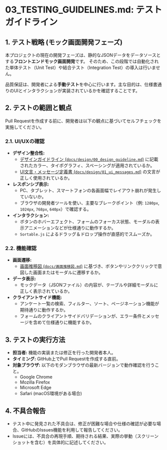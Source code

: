 # 03_TESTING_GUIDELINES.md: テストガイドライン

## 1. テスト戦略 (モック画面開発フェーズ)
本プロジェクトの現在の開発フェーズは、静的なJSONデータをデータソースとする**フロントエンドモック画面開発**です。
そのため、この段階では自動化された単体テスト（Unit Test）や結合テスト（Integration Test）の導入は行いません。

品質保証は、開発者による**手動テスト**を中心に行います。主な目的は、仕様書通りのUIとインタラクションが実装されているかを確認することです。

## 2. テストの範囲と観点
Pull Requestを作成する前に、開発者は以下の観点に基づいてセルフチェックを実施してください。

### 2.1. UI/UXの確認
-   **デザイン整合性:**
    -   [デザインガイドライン (`docs/design/00_design_guideline.md`)](design/00_design_guideline.md) に記載されたカラー、タイポグラフィ、スペーシングが適用されているか。
    -   [UI文言・メッセージ定義書 (`docs/design/01_ui_messages.md`)](design/01_ui_messages.md) の文言が正しく使用されているか。
-   **レスポンシブ表示:**
    -   PC、タブレット、スマートフォンの各画面幅でレイアウト崩れが発生していないか。
    -   ブラウザの開発者ツールを使い、主要なブレークポイント（例: `1280px`, `1024px`, `768px`, `640px`）で確認する。
-   **インタラクション:**
    -   ボタンのホバーエフェクト、フォームのフォーカス状態、モーダルの表示アニメーションなどが仕様通りに動作するか。
    -   `Sortable.js` によるドラッグ＆ドロップ操作が直感的でスムーズか。

### 2.2. 機能確認
-   **画面遷移:**
    -   [画面推移図 (`docs/画面推移図.md`)](画面推移図.md) に基づき、ボタンやリンククリックで意図した画面またはモーダルに遷移するか。
-   **データ表示:**
    -   モックデータ（JSONファイル）の内容が、テーブルや詳細モーダルに正しく表示されているか。
-   **クライアントサイド機能:**
    -   アンケート一覧の検索、フィルター、ソート、ページネーション機能が期待通りに動作するか。
    -   フォームのクライアントサイドバリデーションが、エラー条件とメッセージを含めて仕様通りに機能するか。

## 3. テストの実行方法
-   **担当者:** 機能の実装または修正を行った開発者本人。
-   **タイミング:** GitHub上でPull Requestを作成する直前。
-   **対象ブラウザ:** 以下のモダンブラウザの最新バージョンで動作確認を行うこと。
    -   Google Chrome
    -   Mozilla Firefox
    -   Microsoft Edge
    -   Safari (macOS環境がある場合)

## 4. 不具合報告
-   テスト中に発見された不具合は、修正が困難な場合や仕様の確認が必要な場合、GitHubのIssues機能を利用して報告してください。
-   Issueには、不具合の再現手順、期待される結果、実際の挙動（スクリーンショットを含む）を具体的に記述してください。
